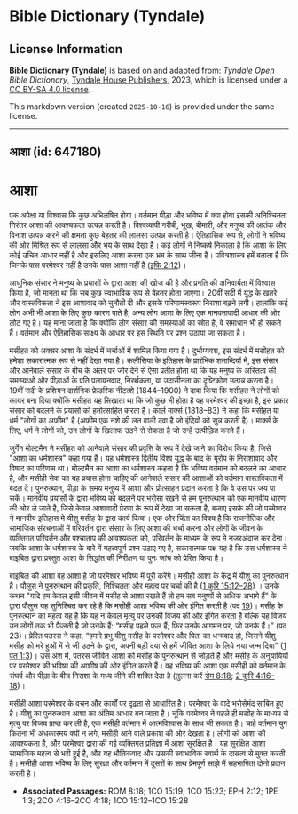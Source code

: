 # Bible Dictionary (Tyndale)

## License Information

**Bible Dictionary (Tyndale)** is based on and adapted from: _Tyndale Open Bible Dictionary_, [Tyndale House Publishers](https://tyndaleopenresources.com/), 2023, which is licensed under a [CC BY-SA 4.0 license](https://creativecommons.org/licenses/by-sa/4.0/legalcode.en).

This markdown version (created `2025-10-16`) is provided under the same license.



--------------------------------

## आशा (id: 647180)

आशा
===

एक अपेक्षा या विश्वास कि कुछ अभिलषित होगा। वर्तमान पीड़ा और भविष्य में क्या होगा इसकी अनिश्चितता निरंतर आशा की आवश्यकता उत्पन्न करती है। विश्वव्यापी गरीबी, भूख, बीमारी, और मनुष्य की आतंक और विनाश उत्पन्न करने की क्षमता कुछ बेहतर की लालसा उत्पन्न करती है। ऐतिहासिक रूप से, लोगों ने भविष्य की ओर मिश्रित रूप से लालसा और भय के साथ देखा है। कई लोगों ने निष्कर्ष निकाला है कि आशा के लिए कोई उचित आधार नहीं है और इसलिए आशा करना एक भ्रम के साथ जीना है। पवित्रशास्त्र हमें बताता है कि जिनके पास परमेश्वर नहीं है उनके पास आशा नहीं है ([इफि 2:12](https://ref.ly/Eph2:12))।

आधुनिक संसार ने मनुष्य के प्रयासों के द्वारा आशा की खोज की है और प्रगति की अनिवार्यता में विश्वास किया है, जो मानता था कि सब कुछ स्वाभाविक रूप से बेहतर होता जाएगा। 20वीं सदी में युद्ध के खतरे और वास्तविकता ने इस आशावाद को चुनौती दी और इसके परिणामस्वरूप निराशा बढ़ने लगी। हालांकि कई लोग अभी भी आशा के लिए कुछ कारण पाते है, अन्य लोग आशा के लिए एक मानवतावादी आधार की ओर लौट गए है। यह माना जाता है कि क्योंकि लोग संसार की समस्याओं का स्रोत है, वे समाधान भी हो सकते हैं। वर्तमान और ऐतिहासिक साक्ष्य के आधार पर इस स्थिति पर प्रश्न उठाया जा सकता है।

मसीहत को अक्सर आशा के संदर्भ में चर्चाओं में शामिल किया गया है। दुर्भाग्यवश, इस संदर्भ में मसीहत को हमेशा सकारात्मक रूप से नहीं देखा गया है। कलीसिया के इतिहास के प्रारंभिक शताब्दियों में, इस संसार और आनेवाले संसार के बीच के अंतर पर जोर देने से ऐसा प्रतीत होता था कि यह मनुष्य के अस्तित्व की समस्याओं और पीड़ाओं के प्रति पलायनवाद, निरर्थकता, या उदासीनता का दृष्टिकोण उत्पन्न करता है। 19वीं सदी के प्रशियन दार्शनिक फ्रेडरिक नीटत्शे (1844–1900\) ने दावा किया कि मसीहत ने लोगों को कायर बना दिया क्योंकि मसीहत यह सिखाता था कि जो कुछ भी होता है वह परमेश्वर की इच्छा है, इस प्रकार संसार को बदलने के प्रयासों को हतोत्साहित करता है। कार्ल मार्क्स (1818–83\) ने कहा कि मसीहत या धर्म "लोगों का अफीम" है (अफीम एक नशे की लत वाली दवा है जो इंद्रियों को सुन्न करती है)। मार्क्स के लिए, धर्म ने लोगों को, उन लोगों के खिलाफ उठने से रोकता है जो उन्हें उत्पीड़ित करते हैं।

जुर्गेन मोल्टमैन ने मसीहत को आनेवाले संसार की प्रवृत्ति के रूप में देखे जाने का विरोध किया है, जिसे "आशा का धर्मशास्त्र" कहा गया है। यह धर्मशास्त्र द्वितीय विश्व युद्ध के बाद के यूरोप के निराशावाद और विषाद का परिणाम था। मोल्टमैन का आशा का धर्मशास्त्र कहता है कि भविष्य वर्तमान को बदलने का आधार है, और मसीही सेवा का यह प्रयास होना चाहिए की आनेवाले संसार की आशाओं को वर्तमान वास्तविकता में बदल दे। पुनरुत्थान, पीड़ा के समय मनुष्य में आशा और प्रोत्साहन प्रदान करता है कि वे उस पर जय पा सकें। मानवीय प्रयासों के द्वारा भविष्य को बदलने पर भरोसा रखने से हम पुनरुत्थान को एक मानवीय धारणा की ओर ले जाते है, जिसे केवल आशावादी प्रेरणा के रूप में देखा जा सकता है, बजाए इसके की जो परमेश्वर ने मानवीय इतिहास मे यीशु मसीह के द्वारा कार्य किया। एक और चिंता का विषय है कि राजनीतिक और सामाजिक संरचनाओं में परिवर्तन द्वारा संसार के लिए आशा की चर्चा करना और लोगों के जीवन के व्यक्तिगत परिवर्तन और पश्चाताप की आवश्यकता को, परिवर्तन के माध्यम के रूप मे नजरअंदाज कर देना। जबकि आशा के धर्मशास्त्र के बारे में महत्वपूर्ण प्रश्न उठाए गए है, सकारात्मक पक्ष यह है कि उस धर्मशास्त्र ने बाइबिल द्वारा प्रस्तुत आशा के सिद्धांत की निरीक्षण या पुनः जांच को प्रेरित किया है।

बाइबिल की आशा वह आशा है जो परमेश्वर भविष्य में पूरी करेंगे। मसीही आशा के केंद्र में यीशु का पुनरुत्थान है। पौलुस ने पुनरुत्थान की प्रकृति, निश्चितता और महत्व पर चर्चा की है ([1 कुरि 15:12–28](https://ref.ly/1Cor15:12-1Cor15:28)) । उनके कथन "यदि हम केवल इसी जीवन में मसीह से आशा रखते हैं तो हम सब मनुष्यों से अधिक अभागे हैं" के द्वारा पौलुस यह सुनिश्चित कर रहे है कि मसीही आशा भविष्य की ओर इंगित करती है (पद [19](https://ref.ly/1Cor15:19))। मसीह के पुनरुत्थान का महत्व यह है कि यह न केवल मृत्यु पर उनकी विजय की ओर इंगित करता है बल्कि यह विजय उन लोगों तक भी फैलती है जो उनके हैं: “मसीह पहले फल हैं; फिर उनके आगमन पर, जो उनके हैं।” (पद 23\)। प्रेरित पतरस ने कहा, “हमारे प्रभु यीशु मसीह के परमेश्वर और पिता का धन्यवाद हो, जिसने यीशु मसीह को मरे हुओं में से जी उठने के द्वारा, अपनी बड़ी दया से हमें जीवित आशा के लिये नया जन्म दिया” ([1 पत 1:3](https://ref.ly/1Pet1:3))। उस अंश में, पतरस जीवित आशा को मसीह के पुनरुत्थान से जोड़ते हैं और मसीह के अनुयायियों पर परमेश्वर की भविष्य की आशीष की ओर इंगित करते हैं। वह भविष्य की आशा एक मसीही को वर्तमान के संघर्ष और पीड़ा के बीच निराशा के मध्य जीने की शक्ति देता है (तुलना करें [रोम 8:18](https://ref.ly/Rom8:18); [2 कुरि 4:16–18](https://ref.ly/2Cor4:16-2Cor4:18))।

मसीही आशा परमेश्वर के वचन और कार्यों पर दृढ़ता से आधारित है। परमेश्वर के वादे भरोसेमंद साबित हुए है। यीशु का पुनरुत्थान आशा का अंतिम आधार बन जाता है। चूंकि परमेश्वर ने पहले ही मसीह के माध्यम से मृत्यु पर विजय प्राप्त कर ली है, एक मसीही वर्तमान में आत्मविश्वास के साथ जी सकता है। चाहे वर्तमान युग कितना भी अंधकारमय क्यों न लगे, मसीही आने वाले प्रकाश की ओर देखता है। लोगों को आशा की आवश्यकता है, और परमेश्वर द्वारा की गई व्यक्तिगत प्रतिज्ञा में आशा सुरक्षित है। यह सुरक्षित आशा सामाजिक महत्व से भरी हुई है, और यह भौतिकवाद और उसकी स्वाभाविक स्वार्थ के दासत्व से मुक्त करती है। मसीही आशा भविष्य के लिए सुरक्षा और वर्तमान में दूसरों के साथ प्रेमपूर्ण साझे में सहभागिता दोनो प्रदान करती है।

* **Associated Passages:** ROM 8:18; 1CO 15:19; 1CO 15:23; EPH 2:12; 1PE 1:3; 2CO 4:16–2CO 4:18; 1CO 15:12–1CO 15:28

